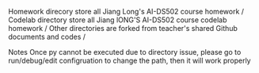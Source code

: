
Homework direcory store all Jiang Long's AI-DS502 course homework /
Codelab directory store all Jiang lONG'S AI-DS502 course codelab homework /
Other directories are forked from teacher's shared Github documents and codes /


Notes
Once py cannot be executed due to directory issue, please go to run/debug/edit configruation to change the path, then it will work properly
